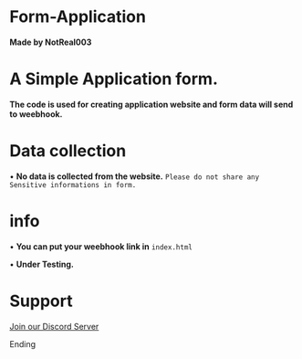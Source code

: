 # Form-Application
__**Made by NotReal003**__

# A Simple Application form.

__The code is used for creating application website and form data will send to weebhook.__

 # Data collection

 • __No data is collected from the website.__
```Please do not share any Sensitive informations in form.```

# info

• **You can put your weebhook link in** `index.html`

• **Under Testing.**

# Support

[Join our Discord Server](https://discord.gg/sqVBrMVQmp)

Ending
